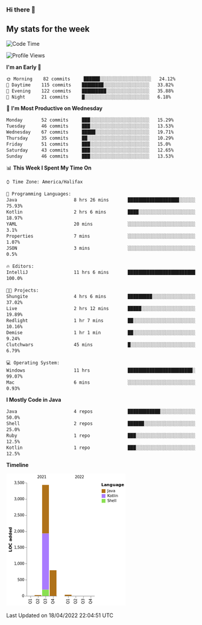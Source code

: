 ### Hi there 👋

## My stats for the week
<!--START_SECTION:waka-->
![Code Time](http://img.shields.io/badge/Code%20Time-181%20hrs%2051%20mins-blue)

![Profile Views](http://img.shields.io/badge/Profile%20Views-7-blue)

**I'm an Early 🐤** 

```text
🌞 Morning    82 commits     ██████░░░░░░░░░░░░░░░░░░░   24.12% 
🌆 Daytime    115 commits    ████████░░░░░░░░░░░░░░░░░   33.82% 
🌃 Evening    122 commits    █████████░░░░░░░░░░░░░░░░   35.88% 
🌙 Night      21 commits     █░░░░░░░░░░░░░░░░░░░░░░░░   6.18%

```
📅 **I'm Most Productive on Wednesday** 

```text
Monday       52 commits     ███░░░░░░░░░░░░░░░░░░░░░░   15.29% 
Tuesday      46 commits     ███░░░░░░░░░░░░░░░░░░░░░░   13.53% 
Wednesday    67 commits     █████░░░░░░░░░░░░░░░░░░░░   19.71% 
Thursday     35 commits     ██░░░░░░░░░░░░░░░░░░░░░░░   10.29% 
Friday       51 commits     ███░░░░░░░░░░░░░░░░░░░░░░   15.0% 
Saturday     43 commits     ███░░░░░░░░░░░░░░░░░░░░░░   12.65% 
Sunday       46 commits     ███░░░░░░░░░░░░░░░░░░░░░░   13.53%

```


📊 **This Week I Spent My Time On** 

```text
⌚︎ Time Zone: America/Halifax

💬 Programming Languages: 
Java                     8 hrs 26 mins       ███████████████████░░░░░░   75.93% 
Kotlin                   2 hrs 6 mins        ████░░░░░░░░░░░░░░░░░░░░░   18.97% 
YAML                     20 mins             ░░░░░░░░░░░░░░░░░░░░░░░░░   3.1% 
Properties               7 mins              ░░░░░░░░░░░░░░░░░░░░░░░░░   1.07% 
JSON                     3 mins              ░░░░░░░░░░░░░░░░░░░░░░░░░   0.5%

🔥 Editors: 
IntelliJ                 11 hrs 6 mins       █████████████████████████   100.0%

🐱‍💻 Projects: 
Shungite                 4 hrs 6 mins        █████████░░░░░░░░░░░░░░░░   37.02% 
Live                     2 hrs 12 mins       █████░░░░░░░░░░░░░░░░░░░░   19.89% 
Redlight                 1 hr 7 mins         ██░░░░░░░░░░░░░░░░░░░░░░░   10.16% 
Demise                   1 hr 1 min          ██░░░░░░░░░░░░░░░░░░░░░░░   9.24% 
Clutchwars               45 mins             █░░░░░░░░░░░░░░░░░░░░░░░░   6.79%

💻 Operating System: 
Windows                  11 hrs              ████████████████████████░   99.07% 
Mac                      6 mins              ░░░░░░░░░░░░░░░░░░░░░░░░░   0.93%

```

**I Mostly Code in Java** 

```text
Java                     4 repos             ████████████░░░░░░░░░░░░░   50.0% 
Shell                    2 repos             ██████░░░░░░░░░░░░░░░░░░░   25.0% 
Ruby                     1 repo              ███░░░░░░░░░░░░░░░░░░░░░░   12.5% 
Kotlin                   1 repo              ███░░░░░░░░░░░░░░░░░░░░░░   12.5%

```


**Timeline**

![Chart not found](https://raw.githubusercontent.com/lyndseyy/lyndseyy/main/charts/bar_graph.png) 


 Last Updated on 18/04/2022 22:04:51 UTC
<!--END_SECTION:waka-->